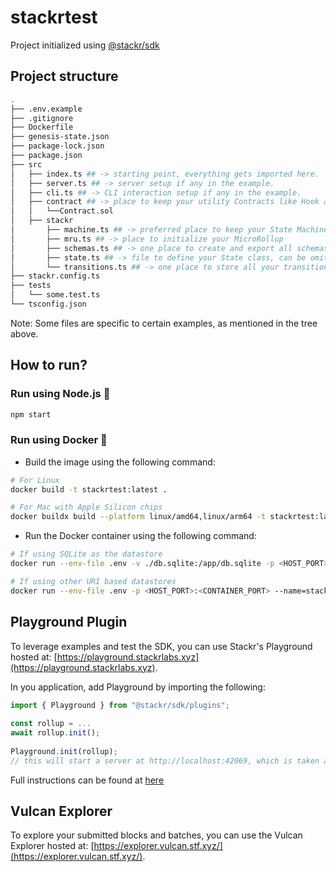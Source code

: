 # stackrtest

Project initialized using [@stackr/sdk](https://www.stackrlabs.xyz/)

## Project structure

```bash
.
├── .env.example
├── .gitignore
├── Dockerfile
├── genesis-state.json
├── package-lock.json
├── package.json
├── src
│   ├── index.ts ## -> starting point, everything gets imported here.
│   ├── server.ts ## -> server setup if any in the example.
│   ├── cli.ts ## -> CLI interaction setup if any in the example.
│   ├── contract ## -> place to keep your utility Contracts like Hook and Bridge
│   │   └──Contract.sol 
│   ├── stackr
│       ├── machine.ts ## -> preferred place to keep your State Machine(s) and export from
│       ├── mru.ts ## -> place to initialize your MicroRollup
│       ├── schemas.ts ## -> one place to create and export all schemas from
│       ├── state.ts ## -> file to define your State class, can be omitted if state is trivial.
│       └── transitions.ts ## -> one place to store all your transitions & hooks _(hooks can have seaprate hooks.ts file too.)_
├── stackr.config.ts
├── tests
│   └── some.test.ts
└── tsconfig.json
```

Note: Some files are specific to certain examples, as mentioned in the tree above.

## How to run?

### Run using Node.js :rocket:

```bash
npm start
```

### Run using Docker :whale:

- Build the image using the following command:

```bash
# For Linux
docker build -t stackrtest:latest .

# For Mac with Apple Silicon chips
docker buildx build --platform linux/amd64,linux/arm64 -t stackrtest:latest .
```

- Run the Docker container using the following command:

```bash
# If using SQLite as the datastore
docker run --env-file .env -v ./db.sqlite:/app/db.sqlite -p <HOST_PORT>:<CONTAINER_PORT> --name=stackrtest -it stackrtest:latest

# If using other URI based datastores
docker run --env-file .env -p <HOST_PORT>:<CONTAINER_PORT> --name=stackrtest -it stackrtest:latest
```

## Playground Plugin

To leverage examples and test the SDK, you can use Stackr's Playground hosted at: [https://playground.stackrlabs.xyz](https://playground.stackrlabs.xyz).

In you application, add Playground by importing the following:

```ts
import { Playground } from "@stackr/sdk/plugins";
 
const rollup = ...
await rollup.init();
 
Playground.init(rollup);
// this will start a server at http://localhost:42069, which is taken as input by the Playground
```

Full instructions can be found at [here](https://docs.stf.xyz/build/plugins/playground)

## Vulcan Explorer

To explore your submitted blocks and batches, you can use the Vulcan Explorer hosted at: [https://explorer.vulcan.stf.xyz/](https://explorer.vulcan.stf.xyz/).
